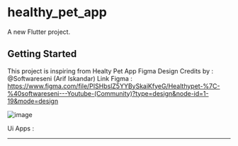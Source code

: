 # healthy_pet_app

A new Flutter project.

## Getting Started

This project is inspiring from Healty Pet App Figma Design
Credits by : @Softwareseni (Arif Iskandar)
Link Figma : https://www.figma.com/file/PISHbslZ5YYBySkaiKfyeG/Healthypet-%7C-%40softwareseni---Youtube-(Community)?type=design&node-id=1-19&mode=design

![image](https://github.com/msfendi/healty_pet_app_ui/assets/50564515/7debf561-4ad4-4e4c-866e-d75939c00f0d)

Ui Apps :

-------------------

